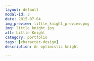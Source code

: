 ```yaml
---
layout: default
modal-id: 3
date: 2015-07-04
img_preview: little_knight_preview.png
img: little_knight.jpg
alt: Little Knight
category: portfolio
tags: [character-design]
description: An optimistic knight

---
```

